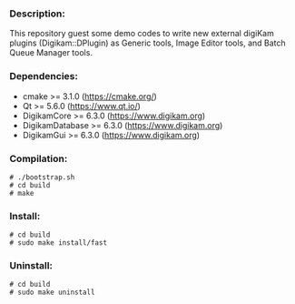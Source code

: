 ### Description:

This repository guest some demo codes to write new external digiKam plugins (Digikam::DPlugin)
as Generic tools, Image Editor tools, and Batch Queue Manager tools.

### Dependencies:

- cmake           >= 3.1.0      (https://cmake.org/)
- Qt              >= 5.6.0      (https://www.qt.io/)
- DigikamCore     >= 6.3.0      (https://www.digikam.org)
- DigikamDatabase >= 6.3.0      (https://www.digikam.org)
- DigikamGui      >= 6.3.0      (https://www.digikam.org)

### Compilation:

```
# ./bootstrap.sh
# cd build
# make
```

### Install:

```
# cd build
# sudo make install/fast
```

### Uninstall:

```
# cd build
# sudo make uninstall
```
